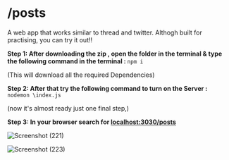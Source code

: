 # /posts
A web app that works similar to thread and twitter. Althogh built for practising, you can try it out!! 


<b>Step 1: After downloading the zip , open the folder in the terminal & type the following command in the terminal : </b>
<code>npm i</code>

(This will download all the required Dependencies)

<b>Step 2: After that try the following command to turn on the Server : </b>
<code>nodemon \index.js</code>


(now it's almost ready just one final step,)


<b>Step 3: In your browser search for <a href="localhost:3030/posts">localhost:3030/posts</a></b>

![Screenshot (221)](https://github.com/Mitul30M/-posts/assets/120619177/47b6e447-66ec-478d-90e9-2f99bf432644)

![Screenshot (223)](https://github.com/Mitul30M/-posts/assets/120619177/36f43a0e-fd2f-4bf3-b570-60ebccc8e893)


